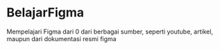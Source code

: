 # BelajarFigma
Mempelajari Figma dari 0 dari berbagai sumber, 
seperti youtube, artikel, maupun dari dokumentasi resmi figma
